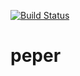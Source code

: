 [![Build Status](https://travis-ci.org/Ahhhhmed/peper.svg?branch=master)](https://travis-ci.org/Ahhhhmed/peper)

# peper